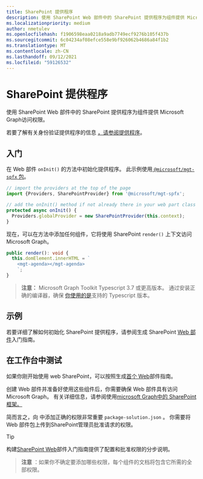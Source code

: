 ```yaml
---
title: SharePoint 提供程序
description: 使用 SharePoint Web 部件中的 SharePoint 提供程序为组件提供 Microsoft Graph访问权限。
ms.localizationpriority: medium
author: nmetulev
ms.openlocfilehash: f1906598eaa0218a9adb7749ecf9276b105f437b
ms.sourcegitcommit: 6c04234af08efce558e9bf926062b4686a84f1b2
ms.translationtype: MT
ms.contentlocale: zh-CN
ms.lasthandoff: 09/12/2021
ms.locfileid: "59126532"
---
```

# <a name="sharepoint-provider"></a>SharePoint 提供程序

使用 SharePoint Web 部件中的 SharePoint 提供程序为组件提供 Microsoft Graph访问权限。

若要了解有关身份验证提供程序的信息 [，请参阅提供程序](./providers.md)。

## <a name="get-started"></a>入门

在 Web 部件 `onInit()` 的方法中初始化提供程序。 此示例使用[ `@microsoft/mgt-spfx` 包](../get-started/mgt-spfx.md)。

```ts
// import the providers at the top of the page
import {Providers, SharePointProvider} from '@microsoft/mgt-spfx';

// add the onInit() method if not already there in your web part class
protected async onInit() {
  Providers.globalProvider = new SharePointProvider(this.context);
}
```

现在，可以在方法中添加任何组件，它将使用 SharePoint `render()` 上下文访问 Microsoft Graph。

```ts
public render(): void {
  this.domElement.innerHTML = `
    <mgt-agenda></mgt-agenda>
    `;
}
```

>**注意：** Microsoft Graph Toolkit Typescript 3.7 或更高版本。 通过安装正确的编译器，确保 [你使用的是](https://github.com/SharePoint/sp-dev-docs/wiki/SharePoint-Framework-v1.8-release-notes#support-for-typescript-27-29-and-3x)支持的 Typescript 版本。

## <a name="sample"></a>示例

若要详细了解如何初始化 SharePoint 提供程序，请参阅生成 SharePoint [Web 部件](../get-started/build-a-sharepoint-web-part.md)入门指南。

## <a name="test-in-the-workbench"></a>在工作台中测试

如果你刚开始使用 web SharePoint，可以按照生成[首个 Web](/sharepoint/dev/spfx/web-parts/get-started/build-a-hello-world-web-part)部件指南。

创建 Web 部件并准备好使用这些组件后，你需要确保 Web 部件具有访问 Microsoft Graph。 有关详细信息，请参阅使用[microsoft Graph中的 SharePoint 框架。](/sharepoint/dev/spfx/use-aad-tutorial)

简而言之，向 中添加正确的权限非常重要 `package-solution.json` 。 你需要将 Web 部件包上传到SharePoint管理员批准请求的权限。

>[!TIP]
>构建[SharePoint Web](../get-started/build-a-sharepoint-web-part.md#configure-permissions)部件入门指南提供了配置和批准权限的分步说明。

>**注意** ：如果你不确定要添加哪些权限，每个组件的文档将包含它所需的全部权限。
